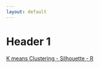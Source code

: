 ```yaml
---
layout: default
---
```

# Header 1


[K means Clustering - Silhouette - R ](rseries/r_clus_kmeans_wh.nb.html)

